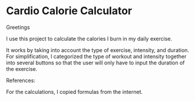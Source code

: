 # Cardio Calorie Calculator

Greetings

I use this project to calculate the calories I burn in my daily exercise.

It works by taking into account the type of exercise, intensity, and duration. For simplification, I categorized the type of workout and intensity together into several buttons so that the user will only have to input the duration of the exercise.


References:

  For the calculations, I copied formulas from the internet.

